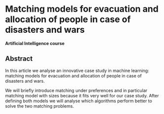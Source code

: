 # Matching models for evacuation and allocation of people in case of disasters and wars

**Artificial Intelligence course**

## Abstract

In this article we analyse an innovative case study in machine learning: matching models for evacuation and allocation of people in case of disasters and wars.

We will briefly introduce matching under preferences and in particular matching model with sizes because it fits very well for our case study. After defining both models we will analyse which algorithms perform better to solve the two matching problems.
